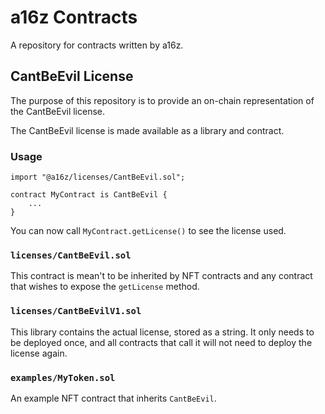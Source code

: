 # a16z Contracts

A repository for contracts written by a16z.

## CantBeEvil License

The purpose of this repository is to provide an on-chain representation of the CantBeEvil license.

The CantBeEvil license is made available as a library and contract.

### Usage

```solidity
import "@a16z/licenses/CantBeEvil.sol";

contract MyContract is CantBeEvil {
    ...
}
```

You can now call `MyContract.getLicense()` to see the license used.

### `licenses/CantBeEvil.sol`
This contract is mean't to be inherited by NFT contracts and any contract that wishes to expose the `getLicense` method.

### `licenses/CantBeEvilV1.sol`
This library contains the actual license, stored as a string. It only needs to be deployed once, and all contracts that call it will not need to deploy the license again.

### `examples/MyToken.sol`
An example NFT contract that inherits `CantBeEvil`.
